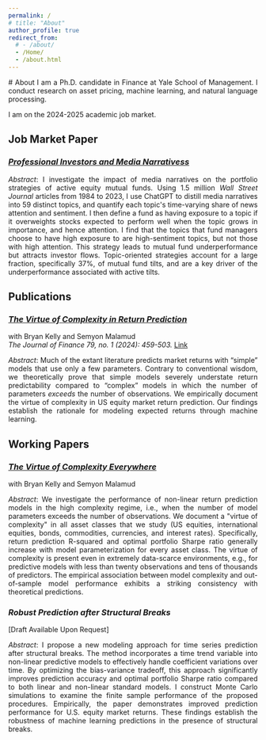 ```yaml
---
permalink: /
# title: "About"
author_profile: true
redirect_from: 
  # - /about/
  - /Home/
  - /about.html
---
```

<div style="text-align: justify;" markdown="1">
# About 
I am a Ph.D. candidate in Finance at Yale School of Management. I conduct research on asset pricing, machine learning, and natural language processing.
<!-- Before Yale, I earned an M.S. in Financial Mathematics from the University of Chicago and a B.S. in Economics from Huazhong University of Science and Technology. -->

I am on the 2024-2025 academic job market. 


## Job Market Paper      

### [*Professional Investors and Media Narrativess*](https://kangying-zhou.github.io/files/JMP_KangyingZhou.pdf)
<!-- (https://www.dropbox.com/scl/fi/j3sw8yefim6ld42hqeply/JMP_KangyingZhou.pdf?rlkey=l7fm0d762hyu69nqo6m982szt&st=r3yoipyu&dl=0) -->

*Abstract*: I investigate the impact of media narratives on the portfolio strategies of active equity mutual funds. Using 1.5 million *Wall Street Journal* articles from 1984 to 2023, I use ChatGPT to distill media narratives into 59 distinct topics, and quantify each topic's time-varying share of news attention and sentiment. I then define a fund as having exposure to a topic if it overweights stocks expected to perform well when the topic grows in importance, and hence attention. I find that the topics that fund managers choose to have high exposure to are high-sentiment topics, but not those with high attention. This strategy leads to mutual fund underperformance but attracts investor flows. Topic-oriented strategies account for a large fraction, specifically 37%, of mutual fund tilts, and are a key driver of the underperformance associated with active tilts.

## Publications     

<!-- ### [*The Virtue of Complexity in Return Prediction*](https://papers.ssrn.com/sol3/papers.cfm?abstract_id=3984925)     -->
### [*The Virtue of Complexity in Return Prediction*](https://papers.ssrn.com/sol3/papers.cfm?abstract_id=3984925)
with Bryan Kelly and Semyon Malamud  
*The Journal of Finance 79, no. 1 (2024): 459-503.* [Link](https://onlinelibrary.wiley.com/doi/full/10.1111/jofi.13298)      

*Abstract*: Much of the extant literature predicts market returns with “simple” models that use only a few parameters. Contrary to conventional wisdom, we theoretically prove that simple models severely understate return predictability compared to “complex” models in which the number of parameters *exceeds* the number of observations. We empirically document the virtue of complexity in US equity market return prediction. Our findings establish the rationale for modeling expected returns through machine learning. 

<!-- My Presentations: 2022 Stanford Institute for Theoretical Economics (SITE) on ``New Frontiers in Asset Pricing''; 2022 SFS Cavalcade at University of North Carolina; 2022 WOLFE Annual Global Quantitative and Macro Investment Conference; 2022 China International Risk Forum (CIRF); 2022 Hong Kong Conference for Fintech, AI, and Big Data in Business; XXI Symposium at Paderborn University, Research Symposium on Finance and Economics (RSFE); EPFL; Yale -->

## Working Papers     
### [*The Virtue of Complexity Everywhere*](https://papers.ssrn.com/sol3/papers.cfm?abstract_id=4166368)
with Bryan Kelly and Semyon Malamud     

*Abstract*: We investigate the performance of non-linear return prediction models in the high complexity regime, i.e., when the number of model parameters exceeds the number of observations. We document a "virtue of complexity" in all asset classes that we study (US equities, international equities, bonds, commodities, currencies, and interest rates). Specifically, return prediction R-squared and optimal portfolio Sharpe ratio generally increase with model parameterization for every asset class. The virtue of complexity is present even in extremely data-scarce environments, e.g., for predictive models with less than twenty observations and tens of thousands of predictors. The empirical association between model complexity and out-of-sample model performance exhibits a striking consistency with theoretical predictions.

### *Robust Prediction after Structural Breaks* 
[Draft Available Upon Request]     
<!-- Solo-authored -->

*Abstract*: I propose a new modeling approach for time series prediction after structural breaks. The method incorporates a time trend variable into non-linear predictive models to effectively handle coefficient variations over time. By optimizing the bias-variance tradeoff, this approach significantly improves prediction accuracy and optimal portfolio Sharpe ratio compared to both linear and non-linear standard models. I construct Monte Carlo simulations to examine the finite sample performance of the proposed procedures. Empirically, the paper demonstrates improved prediction performance for U.S. equity market returns. These findings establish the robustness of machine learning predictions in the presence of structural breaks.

<!-- ## Works in Progress
***Heterogeneous Investor Exposure to Media Narratives***
***The Publication Effect in Belief Formation***
with Ping Gong
***Vector Autoregressions with Virtue of Complexity*** -->
<!-- ## Education               
- Ph.D. in Financial Economics, Yale University, 2019–2025 (Expectd), Advisor: Professor [Bryan Kelly](https://www.bryankellyacademic.org/)                  
- M.S. in Financial Mathematics, The University of Chicago, 2016–2017       
- B.A. in Economics, Huazhong University of Science and Technology, 2012 - 2016 -->
<!-- ## Work Experience
- Bloomberg LP       
    Data Scientist in Chief Technology Office, 2019   
- Sheffield Asset Management, L.L.C.      
    Quantitative Analyst, 2018   
- Booth School of Business, The University of Chicago         
    Research Assistant for Professor Dacheng Xiu, 2017 - 2019    -->
<!-- ## Awards
- Research Excellence Award, CIRF Lindner College of Business, 2022
- Best Paper Award, Hong Kong Conference for Fintech, AI, and Big Data in Business, 2022
- Travel Grant, Stanford Institute for Theoretical Economics (SITE), 2022
- Travel Grant, Wolfe Annual Global Quantitative and Macro Investment Conference, 2022                  
- Travel Grant, Adam Smith Workshop, 2022
- Graduate Fellowship, Yale, 2019 - 2024 -->
<!-- ### *Monetary Policy Transmission Channel via News* -->
<!-- Teaching Experience  
------
Yale School of Management, Teaching Assistant
  - Empirical Asset Pricing: Professor Bryan Kelly (Ph.D., Fall 2021)    
  - Financial Econometrics and Machine Learning: Professor Bryan Kelly (MBA, Fall 2022, Fall 2023)
Service
------
- Discussion
  - 2022 “Does the Mad Money Show cause investors to go madly attentive?” (Kryzanowski and Rouhghalandari) at Research Symposium on Finance and Economics (RSFE)      
  - “E-commerce Livestream, Social Interaction, and Equity Returns” (Chang and Cong) at China International Risk Forum (CIRF)    
- Referee      
  - U.S. National Science Foundation (NSF)
  - Journal of Banking and Finance
  - Emerging Markets Review -->
<!-- Participation
------
- 2023 Deep Learning for Solving and Estimating Dynamic Models (DSE) Summer School
  - Ken Singleton Celebration at Stanford Graduate School of Business
- 2022 Adam Smith Asset Pricing Conference at INSEAD
  - Macro Finance Society Virtual Summer School
- 2021 NBER Entrepreneurship Research Boot Camp
  - NBER Economics of Artificial Intelligence (AI) Conference
- 2020 Princeton Financial Economics of Insurance Workshop -->
<!-- ## Contact
Email: kangying.zhou@yale.edu      
Tel: +1 (872)904-7871    
Yale School of Management, Ph.D. Suite           
165 Whitney Avenue               
New Haven, CT 06511              -->
<!-- , Advisor: Professor [Dacheng Xiu](https://dachxiu.chicagobooth.edu/)  -->